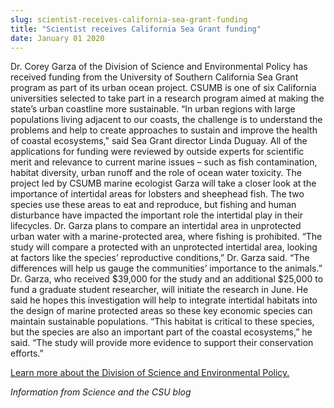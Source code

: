 ```yaml
---
slug: scientist-receives-california-sea-grant-funding
title: "Scientist receives California Sea Grant funding"
date: January 01 2020
---
```


 
<p>
  Dr. Corey Garza of the Division of Science and Environmental Policy has
  received funding from the University of Southern California Sea Grant program
  as part of its urban ocean project. CSUMB is one of six California
  universities selected to take part in a research program aimed at making the
  state’s urban coastline more sustainable. “In urban regions with large
  populations living adjacent to our coasts, the challenge is to understand the
  problems and help to create approaches to sustain and improve the health of
  coastal ecosystems," said Sea Grant director Linda Duguay. All of the
  applications for funding were reviewed by outside experts for scientific merit
  and relevance to current marine issues – such as fish contamination, habitat
  diversity, urban runoff and the role of ocean water toxicity. The project led
  by CSUMB marine ecologist Garza will take a closer look at the importance of
  intertidal areas for lobsters and sheephead fish. The two species use these
  areas to eat and reproduce, but fishing and human disturbance have impacted
  the important role the intertidal play in their lifecycles. Dr. Garza plans to
  compare an intertidal area in unprotected urban water with a marine-protected
  area, where fishing is prohibited. “The study will compare a protected with an
  unprotected intertidal area, looking at factors like the species’ reproductive
  conditions,” Dr. Garza said. “The differences will help us gauge the
  communities’ importance to the animals.” Dr. Garza, who received $39,000 for
  the study and an additional $25,000 to fund a graduate student researcher,
  will initiate the research in June. He said he hopes this investigation will
  help to integrate intertidal habitats into the design of marine protected
  areas so these key economic species can maintain sustainable populations.
  “This habitat is critical to these species, but the species are also an
  important part of the coastal ecosystems,” he said. “The study will provide
  more evidence to support their conservation efforts.”
</p>
<p>
  <a href="https://sep.csumb.edu/sep/"
    >Learn more about the Division of Science and Environmental Policy.</a
  >
</p>
<p><em>Information from Science and the CSU blog</em></p>
 
